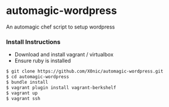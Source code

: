 automagic-wordpress
===================

An automagic chef script to setup wordpress

### Install Instructions

* Download and install vagrant / virtualbox
* Ensure ruby is installed

```sh
$ git clone https://github.com/X0nic/automagic-wordpress.git
$ cd automagic-wordpress
$ bundle install
$ vagrant plugin install vagrant-berkshelf
$ vagrant up
$ vagrant ssh
```
